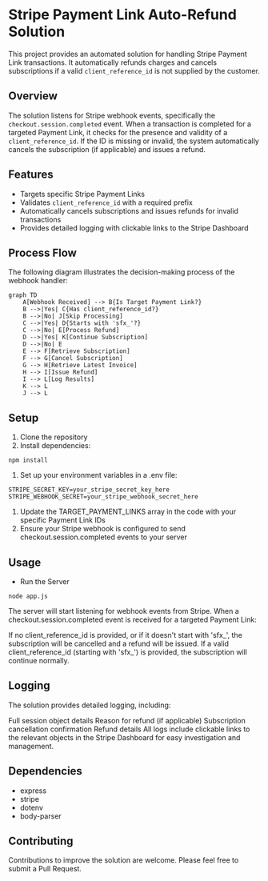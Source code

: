 # Stripe Payment Link Auto-Refund Solution

This project provides an automated solution for handling Stripe Payment Link transactions. It automatically refunds charges and cancels subscriptions if a valid `client_reference_id` is not supplied by the customer.

## Overview

The solution listens for Stripe webhook events, specifically the `checkout.session.completed` event. When a transaction is completed for a targeted Payment Link, it checks for the presence and validity of a `client_reference_id`. If the ID is missing or invalid, the system automatically cancels the subscription (if applicable) and issues a refund.

## Features

- Targets specific Stripe Payment Links
- Validates `client_reference_id` with a required prefix
- Automatically cancels subscriptions and issues refunds for invalid transactions
- Provides detailed logging with clickable links to the Stripe Dashboard

## Process Flow

The following diagram illustrates the decision-making process of the webhook handler:

```mermaid
graph TD
    A[Webhook Received] --> B{Is Target Payment Link?}
    B -->|Yes| C{Has client_reference_id?}
    B -->|No| J[Skip Processing]
    C -->|Yes| D{Starts with 'sfx_'?}
    C -->|No| E[Process Refund]
    D -->|Yes| K[Continue Subscription]
    D -->|No| E
    E --> F[Retrieve Subscription]
    F --> G[Cancel Subscription]
    G --> H[Retrieve Latest Invoice]
    H --> I[Issue Refund]
    I --> L[Log Results]
    K --> L
    J --> L
```
## Setup

1. Clone the repository
1. Install dependencies:
```
npm install
```
1. Set up your environment variables in a .env file:
```
STRIPE_SECRET_KEY=your_stripe_secret_key_here
STRIPE_WEBHOOK_SECRET=your_stripe_webhook_secret_here
```
1. Update the TARGET_PAYMENT_LINKS array in the code with your specific Payment Link IDs
1. Ensure your Stripe webhook is configured to send checkout.session.completed events to your server

## Usage
- Run the Server
```
node app.js
```
The server will start listening for webhook events from Stripe. When a checkout.session.completed event is received for a targeted Payment Link:

If no client_reference_id is provided, or if it doesn't start with 'sfx_', the subscription will be cancelled and a refund will be issued.
If a valid client_reference_id (starting with 'sfx_') is provided, the subscription will continue normally.

## Logging

The solution provides detailed logging, including:

Full session object details
Reason for refund (if applicable)
Subscription cancellation confirmation
Refund details
All logs include clickable links to the relevant objects in the Stripe Dashboard for easy investigation and management.

## Dependencies
- express
- stripe
- dotenv
- body-parser

## Contributing
Contributions to improve the solution are welcome. Please feel free to submit a Pull Request.